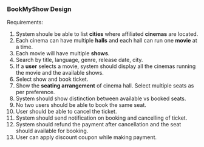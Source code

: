 ### BookMyShow Design

Requirements:
1. System shoule be able to list **cities** where affiliated **cinemas** are located.
2. Each cinema can have multiple **halls** and each hall can run one **movie** at a time.
3. Each movie will have multiple **shows**.
4. Search by title, language, genre, release date, city.
5. If a **user** selects a movie, system should display all the cinemas running the movie and the available shows.
6. Select show and book ticket.
7. Show the **seating arrangement** of cinema hall. Select multiple seats as per preference.
8. System should show distinction between available vs booked seats.
9. No two users should be able to book the same seat.
10. User should be able to cancel the ticket.
11. System should send notification on booking and cancelling of ticket.
12. System should refund the payment after cancellation and the seat should available for booking.
13. User can apply discount coupon while making payment.

